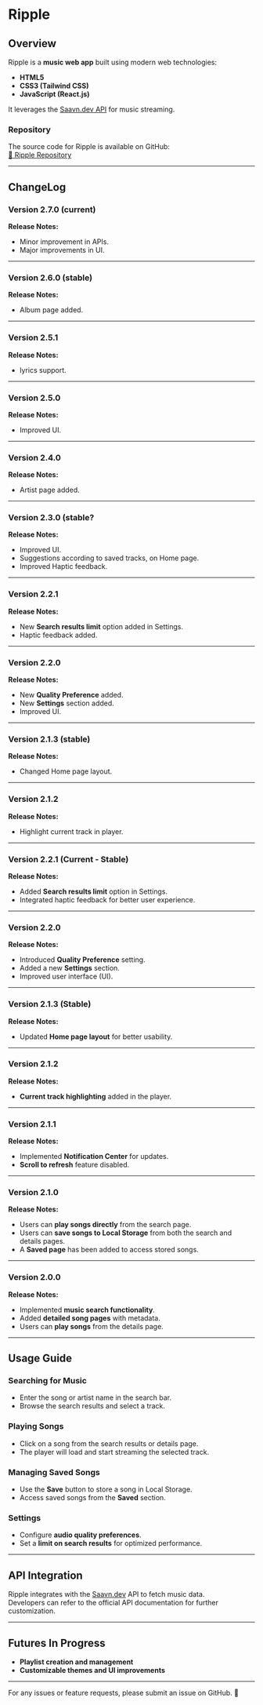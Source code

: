 # Ripple

## Overview

Ripple is a **music web app** built using modern web technologies:
- **HTML5**
- **CSS3 (Tailwind CSS)**
- **JavaScript (React.js)**

It leverages the [Saavn.dev API](https://saavn.dev/) for music streaming.

### Repository  
The source code for Ripple is available on GitHub:  
[🔗 Ripple Repository](https://github.com/Nikhil-sha/Ripple/)

---

## ChangeLog

### Version 2.7.0 (current)
**Release Notes:**  
- Minor improvement in APIs.
- Major improvements in UI.

---

### Version 2.6.0 (stable)
**Release Notes:**  
- Album page added.

---

### Version 2.5.1
**Release Notes:**  
- lyrics support.

---

### Version 2.5.0
**Release Notes:**  
- Improved UI.

---

### Version 2.4.0 
**Release Notes:**  
- Artist page added.

---

### Version 2.3.0 (stable?
**Release Notes:**  
- Improved UI.
- Suggestions according to saved tracks, on Home page.
- Improved Haptic feedback.

---

### Version 2.2.1
**Release Notes:**  
- New **Search results limit** option added in Settings.
- Haptic feedback added.

---

### Version 2.2.0
**Release Notes:**  
- New **Quality Preference** added.
- New **Settings** section added.
- Improved UI.

---

### Version 2.1.3 (stable)
**Release Notes:**  
- Changed Home page layout.

---

### Version 2.1.2
**Release Notes:**  
- Highlight current track in player.

---

### Version 2.2.1 (Current - Stable)  
**Release Notes:**  
- Added **Search results limit** option in Settings.  
- Integrated haptic feedback for better user experience.  

---

### Version 2.2.0  
**Release Notes:**  
- Introduced **Quality Preference** setting.  
- Added a new **Settings** section.  
- Improved user interface (UI).  

---

### Version 2.1.3 (Stable)  
**Release Notes:**  
- Updated **Home page layout** for better usability.  

---

### Version 2.1.2  
**Release Notes:**  
- **Current track highlighting** added in the player.  

---

### Version 2.1.1  
**Release Notes:**  
- Implemented **Notification Center** for updates.  
- **Scroll to refresh** feature disabled.  

---

### Version 2.1.0  
**Release Notes:**  
- Users can **play songs directly** from the search page.  
- Users can **save songs to Local Storage** from both the search and details pages.  
- A **Saved page** has been added to access stored songs.  

---

### Version 2.0.0  
**Release Notes:**  
- Implemented **music search functionality**.  
- Added **detailed song pages** with metadata.  
- Users can **play songs** from the details page.  

---

## Usage Guide  

### Searching for Music  
- Enter the song or artist name in the search bar.  
- Browse the search results and select a track.  

### Playing Songs  
- Click on a song from the search results or details page.  
- The player will load and start streaming the selected track.  

### Managing Saved Songs  
- Use the **Save** button to store a song in Local Storage.  
- Access saved songs from the **Saved** section.  

### Settings  
- Configure **audio quality preferences**.  
- Set a **limit on search results** for optimized performance.  

---

## API Integration  

Ripple integrates with the [Saavn.dev](https://saavn.dev/) API to fetch music data.  
Developers can refer to the official API documentation for further customization.  

---

## Futures In Progress  

- **Playlist creation and management**  
- **Customizable themes and UI improvements**  

---

For any issues or feature requests, please submit an issue on GitHub. 🚀  
